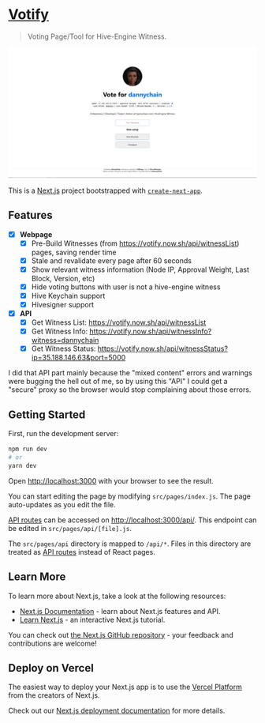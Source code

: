# [Votify](https://votify.now.sh/)

> Voting Page/Tool for Hive-Engine Witness.

![](/docs/screenshot1.jpg)

This is a [Next.js](https://nextjs.org/) project bootstrapped with [`create-next-app`](https://github.com/vercel/next.js/tree/canary/packages/create-next-app).

## Features

- [x] **Webpage**
  - [x] Pre-Build Witnesses (from https://votify.now.sh/api/witnessList) pages, saving render time
  - [x] Stale and revalidate every page after 60 seconds
  - [x] Show relevant witness information (Node IP, Approval Weight, Last Block, Version, etc)
  - [x] Hide voting buttons with user is not a hive-engine witness
  - [x] Hive Keychain support
  - [x] Hivesigner support
- [x] **API**
  - [x] Get Witness List: https://votify.now.sh/api/witnessList
  - [x] Get Witness Info: https://votify.now.sh/api/witnessInfo?witness=dannychain
  - [x] Get Witness Status: https://votify.now.sh/api/witnessStatus?ip=35.188.146.63&port=5000

I did that API part mainly because the "mixed content" errors and warnings were bugging the hell out of me, so by using this "API" I could get a "secure" proxy so the browser would stop complaining about those errors.

## Getting Started

First, run the development server:

```bash
npm run dev
# or
yarn dev
```

Open [http://localhost:3000](http://localhost:3000) with your browser to see the result.

You can start editing the page by modifying `src/pages/index.js`. The page auto-updates as you edit the file.

[API routes](https://nextjs.org/docs/api-routes/introduction) can be accessed on [http://localhost:3000/api/](http://localhost:3000/api/). This endpoint can be edited in `src/pages/api/[file].js`.

The `src/pages/api` directory is mapped to `/api/*`. Files in this directory are treated as [API routes](https://nextjs.org/docs/api-routes/introduction) instead of React pages.

## Learn More

To learn more about Next.js, take a look at the following resources:

- [Next.js Documentation](https://nextjs.org/docs) - learn about Next.js features and API.
- [Learn Next.js](https://nextjs.org/learn) - an interactive Next.js tutorial.

You can check out [the Next.js GitHub repository](https://github.com/vercel/next.js/) - your feedback and contributions are welcome!

## Deploy on Vercel

The easiest way to deploy your Next.js app is to use the [Vercel Platform](https://vercel.com/new?utm_medium=default-template&filter=next.js&utm_source=create-next-app&utm_campaign=create-next-app-readme) from the creators of Next.js.

Check out our [Next.js deployment documentation](https://nextjs.org/docs/deployment) for more details.
